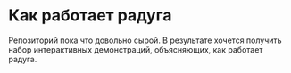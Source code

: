 # Как работает радуга

Репозиторий пока что довольно сырой. В результате хочется получить набор
интерактивных демонстраций, объясняющих, как работает радуга.
